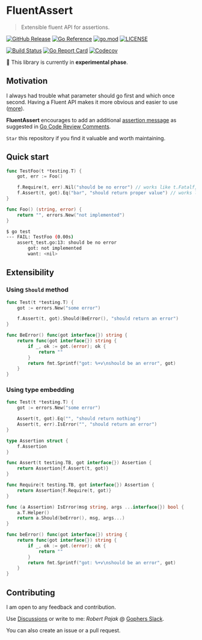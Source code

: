 # FluentAssert

> Extensible fluent API for assertions.

[![GitHub Release](https://img.shields.io/github/v/release/pellared/fluentassert)](https://github.com/pellared/fluentassert/releases)
[![Go Reference](https://pkg.go.dev/badge/github.com/pellared/fluentassert.svg)](https://pkg.go.dev/github.com/pellared/fluentassert)
[![go.mod](https://img.shields.io/github/go-mod/go-version/pellared/fluentassert)](go.mod)
[![LICENSE](https://img.shields.io/github/license/pellared/fluentassert)](LICENSE)

[![Build Status](https://img.shields.io/github/workflow/status/pellared/fluentassert/build)](https://github.com/pellared/fluentassert/actions?query=workflow%3Abuild+branch%3Amain)
[![Go Report Card](https://goreportcard.com/badge/github.com/pellared/fluentassert)](https://goreportcard.com/report/github.com/pellared/fluentassert)
[![Codecov](https://codecov.io/gh/pellared/fluentassert/branch/main/graph/badge.svg)](https://codecov.io/gh/pellared/fluentassert)

:construction: This library is currently in **experimental phase**.

## Motivation

I always had trouble what parameter should go first and which once second.
Having a Fluent API makes it more obvious and easier to use
([more](https://dave.cheney.net/2019/09/24/be-wary-of-functions-which-take-several-parameters-of-the-same-type)).

**FluentAssert** encourages to add an additional
[assertion message](http://xunitpatterns.com/Assertion%20Message.html)
as suggested in
[Go Code Review Comments](https://github.com/golang/go/wiki/CodeReviewComments#useful-test-failures).

`Star` this repository if you find it valuable and worth maintaining.

## Quick start

```go
func TestFoo(t *testing.T) {
	got, err := Foo()

	f.Require(t, err).Nil("should be no error") // works like t.Fatalf, stops execution if fails
	f.Assert(t, got).Eq("bar", "should return proper value") // works like t.Errorf, continues execution if fails
}

func Foo() (string, error) {
	return "", errors.New("not implemented")
}
```

```sh
$ go test
--- FAIL: TestFoo (0.00s)
    assert_test.go:13: should be no error
        got: not implemented
        want: <nil>
```

## Extensibility

### Using `Should` method

```go
func Test(t *testing.T) {
	got := errors.New("some error")

	f.Assert(t, got).Should(BeError(), "should return an error")
}

func BeError() func(got interface{}) string {
	return func(got interface{}) string {
		if _, ok := got.(error); ok {
			return ""
		}
		return fmt.Sprintf("got: %+v\nshould be an error", got)
	}
}
```

### Using type embedding

```go
func Test(t *testing.T) {
	got := errors.New("some error")

	Assert(t, got).Eq("", "should return nothing")
	Assert(t, err).IsError("", "should return an error")
}

type Assertion struct {
	f.Assertion
}

func Assert(t testing.TB, got interface{}) Assertion {
	return Assertion{f.Assert(t, got)}
}

func Require(t testing.TB, got interface{}) Assertion {
	return Assertion{f.Require(t, got)}
}

func (a Assertion) IsError(msg string, args ...interface{}) bool {
	a.T.Helper()
	return a.Should(beError(), msg, args...)
}

func beError() func(got interface{}) string {
	return func(got interface{}) string {
		if _, ok := got.(error); ok {
			return ""
		}
		return fmt.Sprintf("got: %+v\nshould be an error", got)
	}
}
```

## Contributing

I am open to any feedback and contribution.

Use [Discussions](https://github.com/pellared/fluentassert/discussions)
or write to me: *Robert Pajak* @ [Gophers Slack](https://invite.slack.golangbridge.org/).

You can also create an issue or a pull request.
